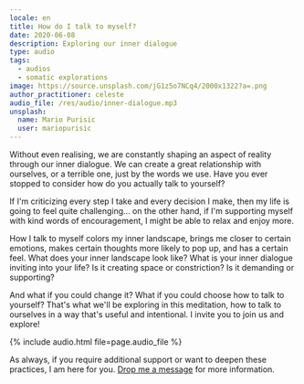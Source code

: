 ```yaml
---
locale: en
title: How do I talk to myself?
date: 2020-06-08
description: Exploring our inner dialogue
type: audio
tags:
  - audios
  - somatic explorations
image: https://source.unsplash.com/jG1z5o7NCq4/2000x1322?a=.png
author_practitioner: celeste
audio_file: /res/audio/inner-dialogue.mp3
unsplash:
  name: Mario Purisic
  user: mariopurisic
---
```


Without even realising, we are constantly shaping an aspect of reality through our inner dialogue. We can create a great
relationship with ourselves, or a terrible one, just by the words we use. Have you ever stopped to consider how do you
actually talk to yourself? 

If I'm criticizing every step I take and every decision I make, then my life is going to feel quite challenging... on
the other hand, if I'm supporting myself with kind words of encouragement, I might be able to relax and enjoy more. 

How I talk to myself colors my inner landscape, brings me closer to certain emotions, makes certain thoughts more likely
to pop up, and has a certain feel. What does your inner landscape look like? What is your inner dialogue inviting into
your life? Is it creating space or constriction? Is it demanding or supporting? 

And what if you could change it? What if you could choose how to talk to yourself?
That's what we'll be exploring in this meditation, how to talk to ourselves in a way that's useful and intentional. I
invite you to join us and explore! 

{% include audio.html  file=page.audio_file %}

As always, if you require additional support or want to deepen these practices, I am here for you.
[Drop me a message](/contact/) for more information.

